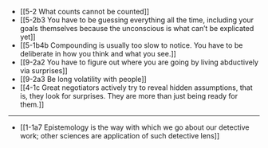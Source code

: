 - [[5-2 What counts cannot be counted]]
- [[5-2b3 You have to be guessing everything all the time, including your goals themselves because the unconscious is what can’t be explicated yet]]
- [[5-1b4b Compounding is usually too slow to notice. You have to be deliberate in how you think and what you see.]]
- [[9-2a2 You have to figure out where you are going by living abductively via surprises]]
- [[9-2a3 Be long volatility with people]]
- [[4-1c Great negotiators actively try to reveal hidden assumptions, that is, they look for surprises. They are more than just being ready for them.]]
---
- [[1-1a7 Epistemology is the way with which we go about our detective work; other sciences are application of such detective lens]]